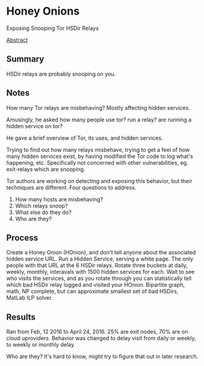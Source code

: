 # Honey Onions
Exposing Snooping Tor HSDir Relays

[Abstract](https://www.defcon.org/html/defcon-24/dc-24-speakers.html#Noubir)

## Summary
HSDir relays are probably snooping on you.

## Notes

How many Tor relays are misbehaving?  Mostly affecting hidden services.

Amusingly, he asked how many people use tor?  run a relay?  are running a hidden service on tor?

He gave a brief overview of Tor, its uses, and hidden services.

Trying to find out how many relays misbehave, trying to get a feel of how many hidden services exist, by having modified the Tor code to log what's happening, etc.  Specifically not concerned with other vulnerabilities, eg. exit-relays which are snooping.

Tor authors are working on detecting and exposing this behavior, but their techniques are different.  Four questions to address.

1. How many hosts are misbehaving?
2. Which relays snoop?
3. What else do they do?
4. Who are they?

## Process
Create a Honey Onion (HOnion), and don't tell anyone about the associated hidden service URL.  Run a Hidden Service, serving a white page.  The only people with that URL at the 6 HSDir relays.  Rotate three buckets at daily, weekly, monthly, interavals with 1500 hidden services for each.  Wait to see who visits the services, and as you rotate through you can statistically tell which bad HSDir relay logged and visited your HOnion.  Bipartite graph, math, NP complete, but can approximate smallest set of bad HSDirs, MatLab ILP solver.

## Results
Ran from Feb, 12 2016 to April 24, 2016.
25% are exit nodes, 70% are on cloud uproviders.
Behavior was changed to delay visit from daily or weekly, to weekly or monthly delay.

Who are they?  It's hard to know, might try to figure that out in later research.

